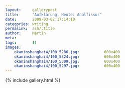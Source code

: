 ```yaml
---
layout:     gallerypost
title:      "Aufklärung. Heute: Analfissur"
date:       2009-03-02 17:14:10
categories: writing
permalink:  ash/:title
author:     Martin
meta:
tags:       []
images:
    okaninshanghai4/100_5286.jpg:           600x400
    okaninshanghai4/100_5324.jpg:           600x400
    okaninshanghai4/100_5309.jpg:           600x400
    okaninshanghai4/100_5297.jpg:           600x400
---
```


{% include gallery.html %}

